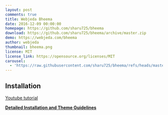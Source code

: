 ```yaml
---
layout: post
comments: true
title: Webjeda Bheema
date: 2016-12-09 00:00:00
homepage: https://github.com/sharu725/bheema
download: https://github.com/sharu725/bheema/archive/master.zip
demo: https://webjeda.com/bheema
author: webjeda
thumbnail: bheema.png
license: MIT
license_link: https://opensource.org/licenses/MIT
carousel:
  - 'https://raw.githubusercontent.com/sharu725/bheema/refs/heads/master/img/bheema-jekyll-theme.png'
---
```


## Installation

[Youtube tutorial](https://www.youtube.com/embed/T2nx6tj-ZH4)

[**Detailed Installation and Theme Guidelines**](https://blog.webjeda.com/jekyll-themes/)
